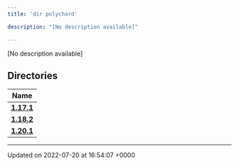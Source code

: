 ```yaml
---
title: 'dir polychord'

description: "[No description available]"

---
```







[No description available]

## Directories

| Name           |
| -------------- |
| **[1.17.1](/documentation/code/files/dir_7f63617121156b64dc906bee52c06e1e/#dir-1.17.1)**  |
| **[1.18.2](/documentation/code/files/dir_1be749cb9cddbb8deefe38ef8297a21a/#dir-1.18.2)**  |
| **[1.20.1](/documentation/code/files/dir_f4594c1bc7e5099f29f411d30112926c/#dir-1.20.1)**  |






-------------------------------

Updated on 2022-07-20 at 16:54:07 +0000
